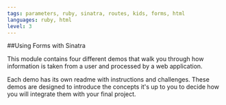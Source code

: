 ```yaml
---
tags: parameters, ruby, sinatra, routes, kids, forms, html
languages: ruby, html
level: 3
---
```


##Using Forms with Sinatra

This module contains four different demos that walk you through how information is taken from a user and processed by a web application.

Each demo has its own readme with instructions and challenges. These demos are designed to introduce the concepts it's up to you to decide how you will integrate them with your final project.